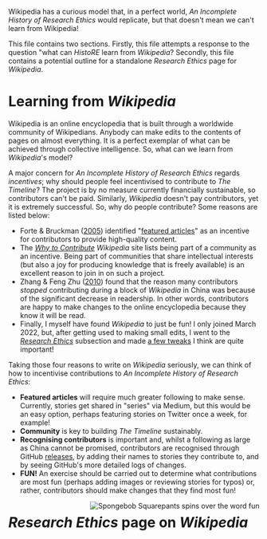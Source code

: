 Wikipedia has a curious model that, in a perfect world, _An Incomplete History of Research Ethics_ would replicate, but that doesn't mean we can't learn from Wikipedia!

This file contains two sections. Firstly, this file attempts a response to the question "what can _HistoRE_ learn from _Wikipedia_? Secondly, this file contains a potential outline for a standalone _Research Ethics_ page for _Wikipedia_.

# Learning from _Wikipedia_
Wikipedia is an online encyclopedia that is built through a worldwide community of Wikipedians. Anybody can make edits to the contents of pages on almost everything. It is a perfect exemplar of what can be achieved through collective intelligence. So, what can we learn from _Wikipedia_'s model?

A major concern for _An Incomplete History of Research Ethics_ regards _incentives_; why should people feel incentivised to contribute to _The Timeline_? The project is by no measure currently financially sustainable, so contributors can't be paid. Similarly, _Wikipedia_ doesn't pay contributors, yet it is extremely successful. So, why do people contribute? Some reasons are listed below:

* Forte & Bruckman ([2005](https://www.researchgate.net/publication/228355728_Why_do_people_write_for_Wikipedia_Incentives_to_contribute_to_open-content_publishing)) identified "[featured articles](https://en.wikipedia.org/wiki/Wikipedia:Featured_articles)" as an incentive for contributors to provide high-quality content.
* The [_Why to Contribute_](https://en.wikipedia.org/wiki/Wikipedia:Why_to_contribute#Community) _Wikipedia_ site lists being part of a community as an incentive. Being part of communities that share intellectual interests (but also a joy for producing knowledge that is freely available) is an excellent reason to join in on such a project.
* Zhang & Feng Zhu ([2010](10.1257/aer.101.4.1601)) found that the reason many contributors _stopped_ contributing during a block of _Wikipedia_ in China was because of the significant decrease in readership. In other words, contributors are happy to make changes to the online encyclopedia because they know it will be read.
* Finally, I myself have found _Wikipedia_ to just be fun! I only joined March 2022, but, after getting used to making small edits, I went to the _[Research Ethics](https://en.wikipedia.org/wiki/Research#Research_ethics)_ subsection and made [a few tweaks](https://twitter.com/hermeneuticist/status/1501999523119435777) I think are quite important!

Taking those four reasons to write on _Wikipedia_ seriously, we can think of how to incentivise contributions to _An Incomplete History of Research Ethics_:

* **Featured articles** will require much greater following to make sense. Currently, stories get shared in "series" via Medium, but this would be an easy option, perhaps featuring stories on Twitter once a week, for example!
* **Community** is key to building _The Timeline_ sustainably.
* **Recognising contributors** is important and, whilst a following as large as China cannot be promised, contributors are recognised through GitHub [releases](https://github.com/Ismael-KG/An_Incomplete_History_of_Research_Ethics/releases), by adding their names to stories they contribute to, and by seeing GitHub's more detailed logs of changes.
* **FUN!** An exercise should be carried out to determine what contributions are most fun (perhaps adding images or reviewing stories for typos) or, rather, contributors should make changes that they find most fun!

<img align="right" alt="Spongebob Squarepants spins over the word fun" src="https://c.tenor.com/5wFPsulVqiYAAAAC/spongebob-fun.gif">

# _Research Ethics_ page on _Wikipedia_
